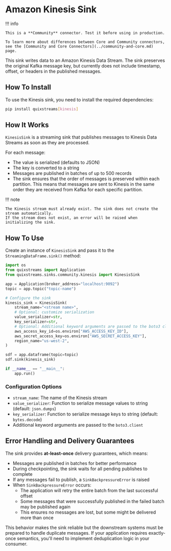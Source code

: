 # Amazon Kinesis Sink

!!! info

    This is a **Community** connector. Test it before using in production.

    To learn more about differences between Core and Community connectors, see the [Community and Core Connectors](../community-and-core.md) page.

This sink writes data to an Amazon Kinesis Data Stream. The sink preserves the original Kafka message key, but currently does not include timestamp, offset, or headers in the published messages.

## How To Install

To use the Kinesis sink, you need to install the required dependencies:

```bash
pip install quixstreams[kinesis]
```

## How It Works

`KinesisSink` is a streaming sink that publishes messages to Kinesis Data Streams as soon as they are processed. 

For each message:

- The value is serialized (defaults to JSON)
- The key is converted to a string
- Messages are published in batches of up to 500 records
- The sink ensures that the order of messages is preserved within each partition. This means that messages are sent to Kinesis in the same order they are received from Kafka for each specific partition.

!!! note

    The Kinesis stream must already exist. The sink does not create the stream automatically.  
    If the stream does not exist, an error will be raised when initializing the sink.

## How To Use

Create an instance of `KinesisSink` and pass it to the `StreamingDataFrame.sink()` method:

```python
import os
from quixstreams import Application
from quixstreams.sinks.community.kinesis import KinesisSink

app = Application(broker_address="localhost:9092")
topic = app.topic("topic-name")

# Configure the sink
kinesis_sink = KinesisSink(
    stream_name="<stream name>",
    # Optional: customize serialization
    value_serializer=str,
    key_serializer=str,
    # Optional: Additional keyword arguments are passed to the boto3 client
    aws_access_key_id=os.environ["AWS_ACCESS_KEY_ID"],
    aws_secret_access_key=os.environ["AWS_SECRET_ACCESS_KEY"],
    region_name="us-west-2",
)

sdf = app.dataframe(topic=topic)
sdf.sink(kinesis_sink)

if __name__ == "__main__":
    app.run()
```

### Configuration Options

- `stream_name`: The name of the Kinesis stream
- `value_serializer`: Function to serialize message values to string (default: `json.dumps`)
- `key_serializer`: Function to serialize message keys to string (default: `bytes.decode`)
- Additional keyword arguments are passed to the `boto3.client`

## Error Handling and Delivery Guarantees

The sink provides **at-least-once** delivery guarantees, which means:

- Messages are published in batches for better performance
- During checkpointing, the sink waits for all pending publishes to complete
- If any messages fail to publish, a `SinkBackpressureError` is raised
- When `SinkBackpressureError` occurs:
    - The application will retry the entire batch from the last successful offset
    - Some messages that were successfully published in the failed batch may be published again
    - This ensures no messages are lost, but some might be delivered more than once

This behavior makes the sink reliable but the downstream systems must be prepared to handle duplicate messages. If your application requires exactly-once semantics, you'll need to implement deduplication logic in your consumer.
